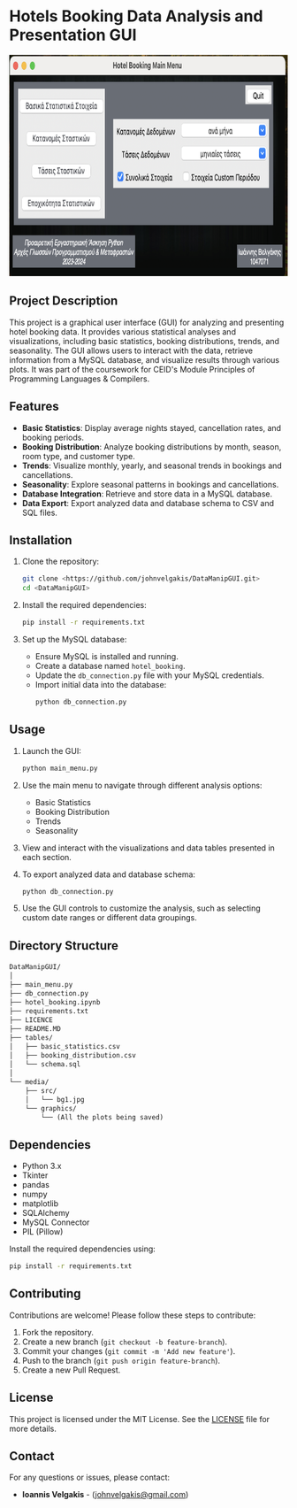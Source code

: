 # Hotels Booking Data Analysis and Presentation GUI
<div allign='center'>
    <img src="media/src/Main_menu.png" alt="Main Menu" width="600" height="400">
</div>

## Project Description

This project is a graphical user interface (GUI) for analyzing and presenting hotel booking data. It provides various statistical analyses and visualizations, including basic statistics, booking distributions, trends, and seasonality. The GUI allows users to interact with the data, retrieve information from a MySQL database, and visualize results through various plots. It was part of the coursework for CEID's Module Principles of Programming Languages & Compilers.


## Features

- **Basic Statistics**: Display average nights stayed, cancellation rates, and booking periods.
- **Booking Distribution**: Analyze booking distributions by month, season, room type, and customer type.
- **Trends**: Visualize monthly, yearly, and seasonal trends in bookings and cancellations.
- **Seasonality**: Explore seasonal patterns in bookings and cancellations.
- **Database Integration**: Retrieve and store data in a MySQL database.
- **Data Export**: Export analyzed data and database schema to CSV and SQL files.

## Installation

1. Clone the repository:
    ```sh
    git clone <https://github.com/johnvelgakis/DataManipGUI.git>
    cd <DataManipGUI>
    ```

2. Install the required dependencies:
    ```sh
    pip install -r requirements.txt
    ```

3. Set up the MySQL database:
    - Ensure MySQL is installed and running.
    - Create a database named `hotel_booking`.
    - Update the `db_connection.py` file with your MySQL credentials.
    - Import initial data into the database:
        ```sh
        python db_connection.py
        ```

## Usage

1. Launch the GUI:
    ```sh
    python main_menu.py
    ```

2. Use the main menu to navigate through different analysis options:
    - Basic Statistics
    - Booking Distribution
    - Trends
    - Seasonality

3. View and interact with the visualizations and data tables presented in each section.

4. To export analyzed data and database schema:
    ```sh
    python db_connection.py
    ```

5. Use the GUI controls to customize the analysis, such as selecting custom date ranges or different data groupings.

## Directory Structure

```
DataManipGUI/ 
│
├── main_menu.py
├── db_connection.py
├── hotel_booking.ipynb
├── requirements.txt
├── LICENCE
├── README.MD
├── tables/
│   ├── basic_statistics.csv
│   ├── booking_distribution.csv
│   └── schema.sql
│
└── media/
    ├── src/
    │   └── bg1.jpg
    └── graphics/
        └── (All the plots being saved)
```

## Dependencies
 
- Python 3.x
- Tkinter
- pandas
- numpy
- matplotlib
- SQLAlchemy
- MySQL Connector
- PIL (Pillow)

Install the required dependencies using:
```sh
pip install -r requirements.txt
```

## Contributing

Contributions are welcome! Please follow these steps to contribute:

1. Fork the repository.
2. Create a new branch (`git checkout -b feature-branch`).
3. Commit your changes (`git commit -m 'Add new feature'`).
4. Push to the branch (`git push origin feature-branch`).
5. Create a new Pull Request.

## License

This project is licensed under the MIT License. See the [LICENSE](LICENSE) file for more details.

## Contact

For any questions or issues, please contact:

- **Ioannis Velgakis** - (johnvelgakis@gmail.com)
